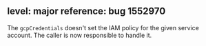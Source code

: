 level: major
reference: bug 1552970
---
The `gcpCredentials` doesn't set the IAM policy for the given service account.
The caller is now responsible to handle it.
